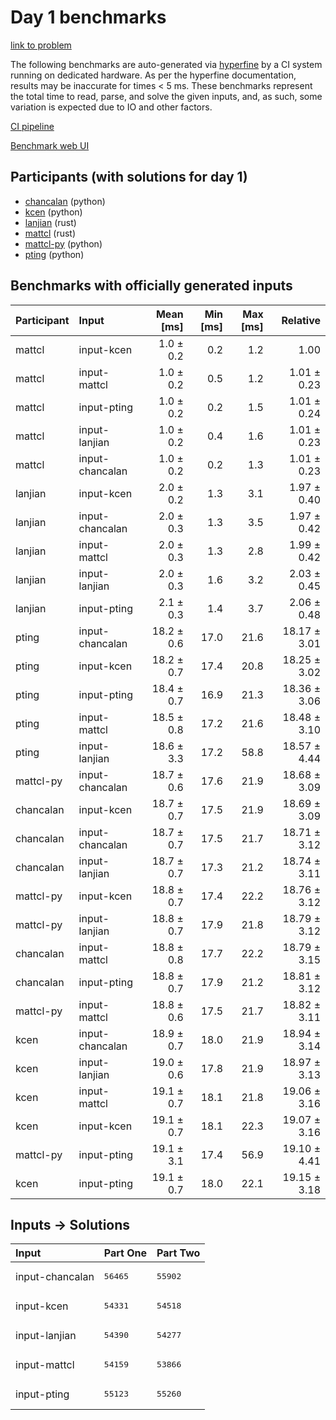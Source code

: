 # Day 1 benchmarks

[link to problem](https://adventofcode.com/2023/day/1)

The following benchmarks are auto-generated via
[hyperfine](https://github.com/sharkdp/hyperfine) by a CI system running on
dedicated hardware. As per the hyperfine documentation, results may be
inaccurate for times < 5 ms. These benchmarks represent the total time to read,
parse, and solve the given inputs, and, as such, some variation is expected due
to IO and other factors.

[CI pipeline](http://ci.papercode.net:8080/teams/main/pipelines/aoc2023)

[Benchmark web UI](https://aoc.ancalagon.black)


## Participants (with solutions for day 1)

- [chancalan](https://github.com/chancalan/aoc2023) (python)
- [kcen](https://github.com/kcen/aoc2023) (python)
- [lanjian](https://github.com/lanjian/aoc-2023) (rust)
- [mattcl](https://github.com/mattcl/aoc2023) (rust)
- [mattcl-py](https://github.com/mattcl/aoc2023-py) (python)
- [pting](https://github.com/pting/aoc2023) (python)


## Benchmarks with officially generated inputs

| Participant | Input | Mean [ms] | Min [ms] | Max [ms] | Relative |
|:---|:---|---:|---:|---:|---:|
| mattcl | input-kcen | 1.0 ± 0.2 | 0.2 | 1.2 | 1.00 |
| mattcl | input-mattcl | 1.0 ± 0.2 | 0.5 | 1.2 | 1.01 ± 0.23 |
| mattcl | input-pting | 1.0 ± 0.2 | 0.2 | 1.5 | 1.01 ± 0.24 |
| mattcl | input-lanjian | 1.0 ± 0.2 | 0.4 | 1.6 | 1.01 ± 0.23 |
| mattcl | input-chancalan | 1.0 ± 0.2 | 0.2 | 1.3 | 1.01 ± 0.23 |
| lanjian | input-kcen | 2.0 ± 0.2 | 1.3 | 3.1 | 1.97 ± 0.40 |
| lanjian | input-chancalan | 2.0 ± 0.3 | 1.3 | 3.5 | 1.97 ± 0.42 |
| lanjian | input-mattcl | 2.0 ± 0.3 | 1.3 | 2.8 | 1.99 ± 0.42 |
| lanjian | input-lanjian | 2.0 ± 0.3 | 1.6 | 3.2 | 2.03 ± 0.45 |
| lanjian | input-pting | 2.1 ± 0.3 | 1.4 | 3.7 | 2.06 ± 0.48 |
| pting | input-chancalan | 18.2 ± 0.6 | 17.0 | 21.6 | 18.17 ± 3.01 |
| pting | input-kcen | 18.2 ± 0.7 | 17.4 | 20.8 | 18.25 ± 3.02 |
| pting | input-pting | 18.4 ± 0.7 | 16.9 | 21.3 | 18.36 ± 3.06 |
| pting | input-mattcl | 18.5 ± 0.8 | 17.2 | 21.6 | 18.48 ± 3.10 |
| pting | input-lanjian | 18.6 ± 3.3 | 17.2 | 58.8 | 18.57 ± 4.44 |
| mattcl-py | input-chancalan | 18.7 ± 0.6 | 17.6 | 21.9 | 18.68 ± 3.09 |
| chancalan | input-kcen | 18.7 ± 0.7 | 17.5 | 21.9 | 18.69 ± 3.09 |
| chancalan | input-chancalan | 18.7 ± 0.7 | 17.5 | 21.7 | 18.71 ± 3.12 |
| chancalan | input-lanjian | 18.7 ± 0.7 | 17.3 | 21.2 | 18.74 ± 3.11 |
| mattcl-py | input-kcen | 18.8 ± 0.7 | 17.4 | 22.2 | 18.76 ± 3.12 |
| mattcl-py | input-lanjian | 18.8 ± 0.7 | 17.9 | 21.8 | 18.79 ± 3.12 |
| chancalan | input-mattcl | 18.8 ± 0.8 | 17.7 | 22.2 | 18.79 ± 3.15 |
| chancalan | input-pting | 18.8 ± 0.7 | 17.9 | 21.2 | 18.81 ± 3.12 |
| mattcl-py | input-mattcl | 18.8 ± 0.6 | 17.5 | 21.7 | 18.82 ± 3.11 |
| kcen | input-chancalan | 18.9 ± 0.7 | 18.0 | 21.9 | 18.94 ± 3.14 |
| kcen | input-lanjian | 19.0 ± 0.6 | 17.8 | 21.9 | 18.97 ± 3.13 |
| kcen | input-mattcl | 19.1 ± 0.7 | 18.1 | 21.8 | 19.06 ± 3.16 |
| kcen | input-kcen | 19.1 ± 0.7 | 18.1 | 22.3 | 19.07 ± 3.16 |
| mattcl-py | input-pting | 19.1 ± 3.1 | 17.4 | 56.9 | 19.10 ± 4.41 |
| kcen | input-pting | 19.1 ± 0.7 | 18.0 | 22.1 | 19.15 ± 3.18 |


## Inputs -> Solutions

| Input | Part One | Part Two |
|:---|:---|:---|
|input-chancalan|<pre>56465</pre>|<pre>55902</pre>|
|input-kcen|<pre>54331</pre>|<pre>54518</pre>|
|input-lanjian|<pre>54390</pre>|<pre>54277</pre>|
|input-mattcl|<pre>54159</pre>|<pre>53866</pre>|
|input-pting|<pre>55123</pre>|<pre>55260</pre>|